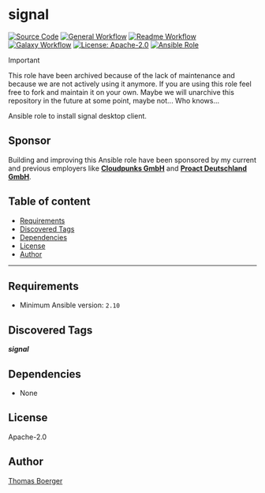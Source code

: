# signal

[![Source Code](https://img.shields.io/badge/github-source%20code-blue?logo=github&logoColor=white)](https://github.com/rolehippie/signal)
[![General Workflow](https://github.com/rolehippie/signal/actions/workflows/general.yml/badge.svg)](https://github.com/rolehippie/signal/actions/workflows/general.yml)
[![Readme Workflow](https://github.com/rolehippie/signal/actions/workflows/docs.yml/badge.svg)](https://github.com/rolehippie/signal/actions/workflows/docs.yml)
[![Galaxy Workflow](https://github.com/rolehippie/signal/actions/workflows/galaxy.yml/badge.svg)](https://github.com/rolehippie/signal/actions/workflows/galaxy.yml)
[![License: Apache-2.0](https://img.shields.io/github/license/rolehippie/signal)](https://github.com/rolehippie/signal/blob/master/LICENSE)
[![Ansible Role](https://img.shields.io/badge/role-rolehippie.signal-blue)](https://galaxy.ansible.com/rolehippie/signal)

> [!IMPORTANT]
> This role have been archived because of the lack of maintenance and because
> we are not actively using it anymore. If you are using this role feel free
> to fork and maintain it on your own. Maybe we will unarchive this repository
> in the future at some point, maybe not... Who knows...

Ansible role to install signal desktop client.

## Sponsor

Building and improving this Ansible role have been sponsored by my current and previous employers like **[Cloudpunks GmbH](https://cloudpunks.de)** and **[Proact Deutschland GmbH](https://www.proact.eu)**.

## Table of content

- [Requirements](#requirements)
- [Discovered Tags](#discovered-tags)
- [Dependencies](#dependencies)
- [License](#license)
- [Author](#author)

---

## Requirements

- Minimum Ansible version: `2.10`


## Discovered Tags

**_signal_**


## Dependencies

- None

## License

Apache-2.0

## Author

[Thomas Boerger](https://github.com/tboerger)
